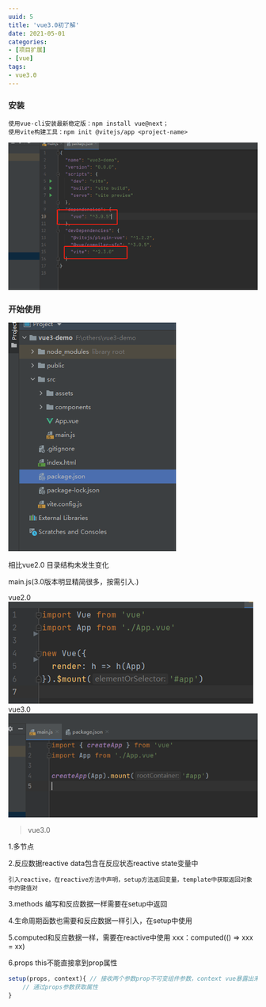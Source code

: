 ```yaml
---
uuid: 5
title: 'vue3.0初了解'
date: 2021-05-01
categories:
- [项目扩展]
- [vue]
tags:
- vue3.0
---
```


### 安装

    使用vue-cli安装最新稳定版：npm install vue@next；
    使用vite构建工具：npm init @vitejs/app <project-name>

![Image text](./images/vue3.0/vue3-cli-package.jpg)

### 开始使用

![Image text](./images/vue3.0/catalog.jpg)

相比vue2.0 目录结构未发生变化

main.js(3.0版本明显精简很多，按需引入.)

vue2.0
![Image text](./images/vue3.0/main-js(2.0).jpg)
vue3.0
![Image text](./images/vue3.0/main-js(3.0).jpg)

>vue3.0

1.多节点

2.反应数据reactive data包含在反应状态reactive state变量中

    引入reactive，在reactive方法中声明，setup方法返回变量，template中获取返回对象中的键值对
3.methods 编写和反应数据一样需要在setup中返回

4.生命周期函数也需要和反应数据一样引入，在setup中使用

5.computed和反应数据一样，需要在reactive中使用 xxx：computed(() => xxx = xx)

6.props this不能直接拿到prop属性

```js
setup(props, context){ // 接收两个参数prop不可变组件参数，context vue暴露出来的参数（emit，slots，attrs）
    // 通过props参数获取属性
}
```
    
